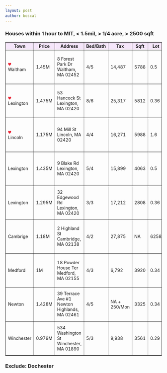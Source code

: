 ```yaml
---
layout: post
author: boscal
---
```

### Houses within 1 hour to MIT, < 1.5mil, > 1/4 acre, > 2500 sqft

<table border="1">
<tr>	
<th bgcolor="#f5e6fa">Town</th>
<th bgcolor="#f5e6fa">Price</th>
<th bgcolor="#f5e6fa">Address</th>
<th bgcolor="#f5e6fa">Bed/Bath</th>
<th bgcolor="#f5e6fa">Tax</th>
<th bgcolor="#f5e6fa">Sqft</th>
<th bgcolor="#f5e6fa">Lot</th>
<th bgcolor="#f5e6fa">YearBuilt</th>
<th bgcolor="#f5e6fa">ToMIT</th>
<th bgcolor="#f5e6fa">DatesOut</th>
<th bgcolor="#f5e6fa">Note</th>
<th bgcolor="#f5e6fa">Link</th>
<th bgcolor="#f5e6fa">Listing Agent</th>
</tr>

<tr>
<td><img src="/assets/images/like.png" width="10" height="10"/><br>Waltham</td>
<td>1.45M</td>
<td>8 Forest Park Dr<br>Waltham, MA 02452</td>
<td>4/5</td>
<td>14,487</td>
<td>5788</td>
<td>0.5</td>
<td>1987</td>
<td>22 min</td>
<td>2/5/2020</td>
<td>Back to market.<br>Est 1.42M</td>
<td><a href="https://www.zillow.com/homedetails/8-Forest-Park-Dr-Waltham-MA-02452/56540381_zpid/" target="_blank"><img src="/assets/images/Waltham_8ForestParkDr.png" width="150" height="100"></a></td>
<td>Lori Orchanian<br>Lori.Orchanian@NEMoves.com<br>(617) 413-6770</td>
</tr>
 
<tr>
<td><img src="/assets/images/like.png" width="10" height="10"/><br>Lexington</td>
<td>1.475M</td>
<td>53 Hancock St<br>Lexington, MA 02420</td>
<td>8/6</td>
<td>25,317</td>
<td>5812</td>
<td>0.36</td>
<td>1840</td>
<td>24 min</td>
<td>4/10/2020</td>
<td>Est 1.45M<br>From 1.75M<br>107 saves</td>
<td><a href="https://www.zillow.com/homedetails/53-Hancock-St-Lexington-MA-02420/56494640_zpid/" target="_blank"><img src="/assets/images/Lexington_53HancockSt.png" width="150" height="100"></a></td>
<td>Elizabeth Crampton<br>781.389.4400</td>
</tr> 

<tr>
<td><img src="/assets/images/like.png" width="10" height="10"/><br>Lincoln</td>
<td>1.175M</td>
<td>94 Mill St<br>Lincoln, MA 02420</td>
<td>4/4</td>
<td>16,271</td>
<td>5988</td>
<td>1.6</td>
<td>1979</td>
<td>21 min</td>
<td>4/6/2020</td>
<td>Est 1.41M<br>-50k 4/6</td>
<td><a href="https://www.zillow.com/homedetails/94-Mill-St-Lincoln-MA-01773/57082463_zpid/" target="_blank"><img src="/assets/images/Lincoln_94MillSt.png" width="150" height="100"></a></td>
<td></td>
</tr> 
	
<tr>
<td>Lexington</td>
<td>1.435M</td>
<td>9 Blake Rd<br>Lexington, MA 02420</td>
<td>5/4</td>
<td>15,899</td>
<td>4063</td>
<td>0.5</td>
<td>1840</td>
<td>24 min</td>
<td>4/6/2020</td>
<td>Est 1.41M</td>
<td><a href="https://www.zillow.com/homedetails/9-Blake-Rd-Lexington-MA-02420/56495584_zpid/" target="_blank"><img src="/assets/images/Lexington_9BlakeRd.png" width="150" height="100"></a></td>
<td></td>
</tr> 

<tr>
<td>Lexington</td>
<td>1.295M</td>
<td>32 Edgewood Rd<br>Lexington, MA 02420</td>
<td>3/3</td>
<td>17,212</td>
<td>2808</td>
<td>0.36</td>
<td>1906</td>
<td>23 min</td>
<td>9/19/2019</td>
<td>Est 1.41M</td>
<td><a href="https://www.zillow.com/homedetails/32-Edgewood-Rd-Lexington-MA-02420/56493765_zpid/" target="_blank"><img src="/assets/images/Lexington_32EdgewoodRd.png" width="150" height="100"></a></td>
<td></td>
</tr> 

<tr>
<td>Cambrige</td>
<td>1.18M</td>
<td>2 Highland St<br>Cambridge, MA 02138</td>
<td>4/2</td>
<td>27,875</td>
<td>NA</td>
<td>6258</td>
<td>1866</td>
<td>9 min</td>
<td>3/12/2020</td>
<td>Est 1.2M</td>
<td><a href="https://www.zillow.com/homedetails/2-Highland-St-Cambridge-MA-02138/56438933_zpid/?" target="_blank"><img src="/assets/images/Cambridge_2HighlandSt.png" width="150" height="100"></a></td>
<td></td>
</tr>

<tr>
<td>Medford</td>
<td>1M</td>
<td>18 Powder House Ter<br>Medford, MA 02155</td>
<td>4/3</td>
<td>6,792</td>
<td>3920</td>
<td>0.34</td>
<td>1960</td>
<td>15 min</td>
<td>4/8/2020</td>
<td>Est 0.9M</td>
<td><a href="https://www.zillow.com/homedetails/18-Powder-House-Ter-Medford-MA-02155/56278225_zpid/?" target="_blank"><img src="/assets/images/Medford_18PowderHouseTer.png" width="150" height="100"></a></td>
<td></td>
</tr>

<tr>
<td>Newton</td>
<td>1.428M</td>
<td>39 Terrace Ave #1<br>Newton Highlands, MA 02461</td>
<td>4/5</td>
<td>NA + <br>250/Mon</td>
<td>3325</td>
<td>0.34</td>
<td>1885</td>
<td>19 min</td>
<td>3/14/2020</td>
<td>Est 1.4M</td>
<td><a href="https://www.zillow.com/homedetails/39-Terrace-Ave-1-Newton-Highlands-MA-02461/2080548453_zpid/?" target="_blank"><img src="/assets/images/NewtonHighlands_39TerraceAve.png" width="150" height="100"></a></td>
<td></td>
</tr>
 
<tr>
<td>Winchester</td>
<td>0.979M</td>
<td>534 Washington St<br>Winchester, MA 01890</td>
<td>5/3</td>
<td>9,938</td>
<td>3561</td>
<td>0.29</td>
<td>1932</td>
<td>19 min</td>
<td>4/4/2020</td>
<td>Est 1M.<br>Basement Beds</td>
<td><a href="https://www.zillow.com/homedetails/534-Washington-St-Winchester-MA-01890/56379003_zpid/" target="_blank"><img src="/assets/images/Winchester_534WashingtonSt.png" width="150" height="100"></a></td>
<td></td>
</tr>	
		
</table>

### Exclude: Dochester
